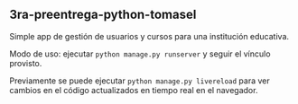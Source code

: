 ## 3ra-preentrega-python-tomasel

Simple app de gestión de usuarios y cursos para una institución educativa.

Modo de uso: ejecutar `python manage.py runserver` y seguir el vínculo provisto.

Previamente se puede ejecutar `python manage.py livereload` para ver cambios en el código actualizados en tiempo real en el navegador.
